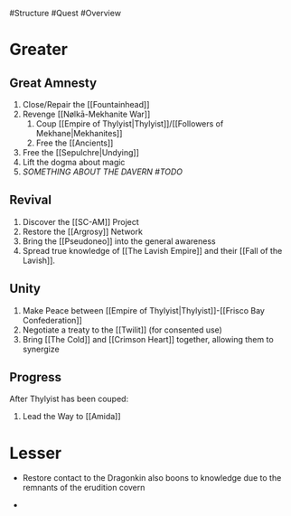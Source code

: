 #Structure #Quest #Overview 
# Greater 
## Great Amnesty
1. Close/Repair the [[Fountainhead]]
2. Revenge [[Nølkā-Mekhanite War]]
	1. Coup [[Empire of Thylyist|Thylyist]]/[[Followers of Mekhane|Mekhanites]]
	2. Free the [[Ancients]]
3. Free the [[Sepulchre|Undying]] 
4. Lift the dogma about magic 
5. *SOMETHING ABOUT THE DAVERN #TODO*
## Revival 
1. Discover the [[SC-AM]] Project
2. Restore the [[Argrosy]] Network
3. Bring the [[Pseudoneo]] into the general awareness
4. Spread true knowledge of [[The Lavish Empire]] and their [[Fall of the Lavish]]. 
## Unity
1. Make Peace between [[Empire of Thylyist|Thylyist]]-[[Frisco Bay Confederation]]
2. Negotiate a treaty to the [[Twilit]] (for consented use)
3. Bring [[The Cold]] and [[Crimson Heart]] together, allowing them to synergize
## Progress 
After Thylyist has been couped:
1. Lead the Way to [[Amida]] 
# Lesser
- Restore contact to the Dragonkin
	also boons to knowledge due to the remnants of the erudition covern

- 